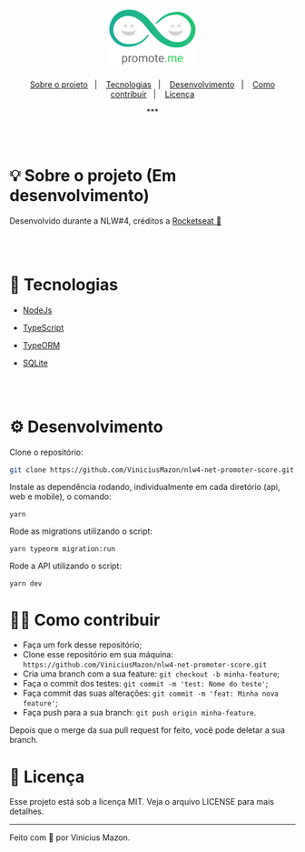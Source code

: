 <h1 align="center">
  <img alt="NPS logo" title="NPS" src="docs\logo.svg" width="30%">
</h1>
<p align="center">
  <a href="#-sobre-o-projeto">Sobre o projeto</a>&nbsp;&nbsp;&nbsp;|&nbsp;&nbsp;&nbsp;
  <a href="#-tecnologias">Tecnologias</a>&nbsp;&nbsp;&nbsp;|&nbsp;&nbsp;&nbsp;
  <a href="#-como-utilizar">Desenvolvimento</a>&nbsp;&nbsp;&nbsp;|&nbsp;&nbsp;&nbsp;
  <a href="#-como-contribuir">Como contribuir</a>&nbsp;&nbsp;&nbsp;|&nbsp;&nbsp;&nbsp;
  <a href="#-licença">Licença</a>
</p>
<div align="center">
    <p>
***    </p>
</div>

</br>
</br>

# 💡 Sobre o projeto (Em desenvolvimento)

Desenvolvido durante a NLW#4, créditos a [Rocketseat 🚀](https://github.com/Rocketseat)

</br>
</br>

<p align="center">
  <!-- <img alt="web" src="docs/web.png" width="80%"> -->
</p>



# 🔬 Tecnologias

- [NodeJs](https://nodejs.org/en/)

- [TypeScript](https://www.typescriptlang.org)

- [TypeORM](https://typeorm.io/#/)

- [SQLite](https://www.sqlite.org/index.html)

  </br>

  </br>

# ⚙️ Desenvolvimento

Clone o repositório:

```bash
git clone https://github.com/ViniciusMazon/nlw4-net-promoter-score.git
```

Instale as dependência rodando, individualmente em cada diretório (api, web e mobile), o comando:

```
yarn
```

Rode as migrations utilizando o script:

```
yarn typeorm migration:run
```

Rode a API utilizando o script:

```
yarn dev
```



# 🖖🏻 Como contribuir

- Faça um fork desse repositório;
- Clone esse repositório em sua máquina: `https://github.com/ViniciusMazon/nlw4-net-promoter-score.git`
- Cria uma branch com a sua feature: `git checkout -b minha-feature`;
- Faça o commit dos testes: `git commit -m 'test: Nome do teste'`;
- Faça commit das suas alterações: `git commit -m 'feat: Minha nova feature'`;
- Faça push para a sua branch: `git push origin minha-feature`.

Depois que o merge da sua pull request for feito, você pode deletar a sua branch.

# 📃 Licença

Esse projeto está sob a licença MIT. Veja o arquivo LICENSE para mais detalhes.

---

Feito com 🖤 por Vinicius Mazon.
